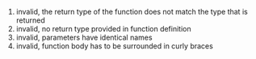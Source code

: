 1. invalid, the return type of the function does not match the type that is returned
2. invalid, no return type provided in function definition
3. invalid, parameters have identical names
4. invalid, function body has to be surrounded in curly braces